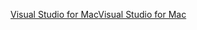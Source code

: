 [<span data-ttu-id="27426-101">Visual Studio for Mac</span><span class="sxs-lookup"><span data-stu-id="27426-101">Visual Studio for Mac</span></span>](https://www.microsoft.com/net/download/macos)
